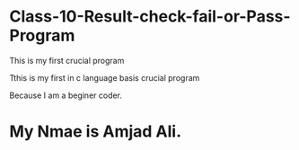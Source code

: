 # Class-10-Result-check-fail-or-Pass-Program
This is my first crucial program
<p>Tthis is my first in c language basis crucial program</p>
<p>Because I am a beginer coder.</p>
<h1>My Nmae is Amjad Ali.</h1>
